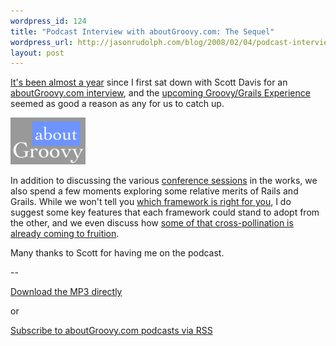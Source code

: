 ```yaml
--- 
wordpress_id: 124
title: "Podcast Interview with aboutGroovy.com: The Sequel"
wordpress_url: http://jasonrudolph.com/blog/2008/02/04/podcast-interview-with-aboutgroovycom-the-sequel/
layout: post
---
```

[It's been almost a year](http://jasonrudolph.com/blog/2007/02/14/podcast-interview-with-aboutgroovycom/ "Podcast Interview with aboutGroovy.com") since I first sat down with Scott Davis for an [aboutGroovy.com interview](http://aboutgroovy.com/podcast/show/6 "2GX Speaker Jason Rudolph"), and the [upcoming Groovy/Grails Experience](http://jasonrudolph.com/blog/2007/12/20/2gx-next-gen-java-conference-is-right-around-the-corner/ "2GX - Next-Gen Java Conference Is Right Around the Corner") seemed as good a reason as any for us to catch up.  

![2008-02-04 aboutGroovy.com](/resources/2008-02-04-aboutgroovycom.png)

In addition to discussing the various [conference sessions](http://groovygrails.com/gg/conference/speaker?speakerId=4738&amp;showId=131) in the works, we also spend a few moments exploring some relative merits of Rails and Grails.  While we won't tell you [which framework is right for you](http://relevancellc.com/2008/1/11/how-to-pick-a-platform "Relevance, Inc. - How to Pick a Platform"), I do suggest some key features that each framework could stand to adopt from the other, and we even discuss how [some of that cross-pollination is already coming to fruition](http://opensource.thinkrelevance.com/wiki/simple_services "Relevance Open Source - simple_services").

Many thanks to Scott for having me on the podcast.

--

[Download the MP3 directly](http://aboutgroovy.com/podcasts/g2x_JasonRudolph.mp3)

or

[Subscribe to aboutGroovy.com podcasts via RSS](http://aboutGroovy.com/podcast/rss)

